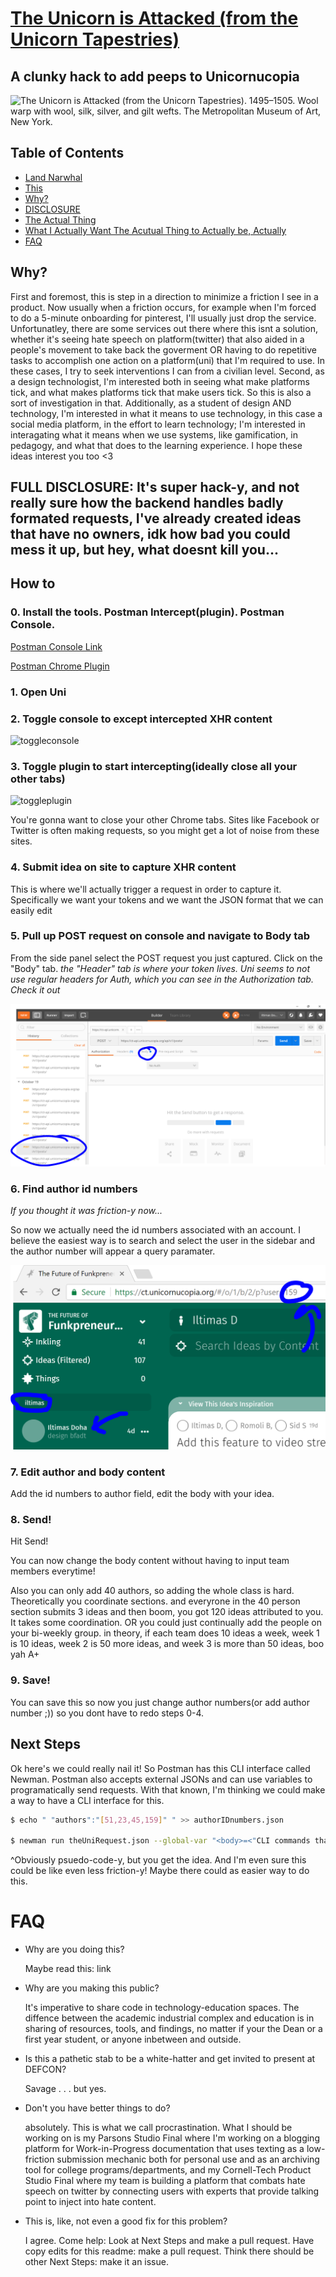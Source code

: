# [The Unicorn is Attacked (from the Unicorn Tapestries)][1]
## A clunky hack to add peeps to Unicornucopia

![*The Unicorn is Attacked (from the Unicorn Tapestries)*. 1495–1505. Wool warp with wool, silk, silver, and gilt wefts. The Metropolitan Museum of Art, New York.](https://images.metmuseum.org/CRDImages/cl/web-large/DP118985.jpg "*The Unicorn is Attacked (from the Unicorn Tapestries)*. 1495–1505. Wool warp with wool, silk, silver, and gilt wefts. The Metropolitan Museum of Art, New York.")

## Table of Contents
- [Land Narwhal](#a-clunky-hack-to-add-peeps-to-unicornucopia)
- [This](#table-of-contents)
- [Why?](#why)
- [DISCLOSURE](#full-disclosure-its-super-hack-y-and-not-really-sure-how-the-backend-handles-badly-formated-requests-ive-already-created-ideas-that-have-no-owners-idk-how-bad-you-could-mess-it-up-but-hey-what-doesnt-kill-you)
- [The Actual Thing](#how-to)
- [What I Actually Want The Acutual Thing to Actually be, Actually](#next-steps)
- [FAQ](#faq)

## Why?

First and foremost, this is step in a direction to minimize a friction I see in a product. Now usually when a friction occurs, for example when I'm forced to do a 5-minute onboarding for pinterest, I'll usually just drop the service. Unfortunatley, there are some services out there where this isnt a solution, whether it's seeing hate speech on platform(twitter) that also aided in a people's movement to take back the goverment OR having to do repetitive tasks to accomplish one action on a platform(uni) that I'm required to use. In these cases, I try to seek interventions I can from a civilian level. Second, as a design technologist, I'm interested both in seeing what make platforms tick, and what makes platforms tick that make users tick. So this is also a sort of investigation in that. Additionally, as a student of design AND technology, I'm interested in what it means to use technology, in this case a social media platform, in the effort to learn technology; I'm interested in interagating what it means when we use systems, like gamification, in pedagogy, and what that does to the learning experience. I hope these ideas interest you too <3 

## FULL DISCLOSURE: It's super hack-y, and not really sure how the backend handles badly formated requests, I've already created ideas that have no owners, idk how bad you could mess it up, but hey, what doesnt kill you...

## How to

### 0. Install the tools. Postman Intercept(plugin). Postman Console.

[Postman Console Link][2]

[Postman Chrome Plugin][3]

### 1. Open Uni

### 2. Toggle console to except intercepted XHR content

![toggleconsole](https://www.getpostman.com/img/v1/docs/interceptor_cookies/interceptor_cookies_1.png)

### 3. Toggle plugin to start intercepting(ideally close all your other tabs)

![toggleplugin](https://s3.amazonaws.com/postman-static-getpostman-com/postman-docs/proxy.interceptExt.png)

You're gonna want to close your other Chrome tabs. Sites like Facebook or Twitter 
is often making requests, so you might get a lot of noise from these sites.

### 4. Submit idea on site to capture XHR content

This is where we'll actually trigger a request in order to capture it. Specifically 
we want your tokens and we
want the JSON format that we can easily edit

### 5. Pull up POST request on console and navigate to Body tab

From the side panel select the POST request you just captured. Click on the "Body" tab. 
*the "Header" tab is where your token lives. Uni seems to not use regular headers for Auth, 
which you can see in the Authorization tab. Check it out*

![Pull up POST request on console and navigate to Body tab](https://raw.githubusercontent.com/iltimasd/The-Unicorn-Is-Attacked-from-the-unicorn-tapestries/master/capture1.PNG "Pull up POST request on console and navigate to Body tab")

### 6. Find author id numbers

*If you thought it was friction-y now...*

So now we actually need the id numbers associated with an account.
I believe the easiest way is to search and select the user in the sidebar and the author 
number will appear a query paramater.

![Edit author numbers](https://raw.githubusercontent.com/iltimasd/The-Unicorn-Is-Attacked-from-the-unicorn-tapestries/master/capture2.PNG "Edit author numbers")

### 7. Edit author and body content

Add the id numbers to author field, edit the body with your idea.
### 8. Send!

Hit Send!

You can now change the body content without having to input team members everytime!

Also you can only add 40 authors, so adding the whole class is hard. 
Theoretically you coordinate sections. and everyrone in the 40 person section submits 3
ideas and then boom, you got 120 ideas attributed to you. It takes some coordination. OR
you could just continually add the people on your bi-weekly group. in theory, if each team does 10 ideas a week, week 1 is 10 ideas, week 2 is 50 more ideas, and week 3 is more than 50 ideas, boo yah A+

### 9. Save!
You can save this so now you just change author numbers(or add author number ;)) so you dont have to redo steps 0-4.

[1]:https://www.metmuseum.org/art/collection/search/467639
[2]:https://www.getpostman.com/apps
[3]:https://chrome.google.com/webstore/detail/postman/fhbjgbiflinjbdggehcddcbncdddomop?hl=en

## Next Steps

Ok here's we could really nail it! So Postman has this CLI interface called Newman. Postman also accepts external JSONs and can use variables to programatically send requests. With that known, I'm thinking we could make a way to have a CLI interface for this.

```bash
$ echo " "authors":"[51,23,45,159]" " >> authorIDnumbers.json

$ newman run theUniRequest.json --global-var "<body>=<"CLI commands that can easily add collaborators to a project idea on uni">" -d authorIDnumbers.json

```

^Obviously psuedo-code-y, but you get the idea. And I'm even sure this could be like even less friction-y! Maybe there could as easier way to do this.

# FAQ

- Why are you doing this?

	Maybe read this: link

- Why are you making this public?

	It's imperative to share code in technology-education spaces. The diffence between the academic industrial complex and education is in sharing of resources, tools, and findings, no matter if your the Dean or a first year student, or anyone inbetween and outside.

- Is this a pathetic stab to be a white-hatter and get invited to present at DEFCON?

	Savage . . . but yes.

- Don't you have better things to do?

	absolutely. This is what we call procrastination. What I should be working on is my Parsons Studio Final where I'm working on a blogging platform for Work-in-Progress documentation that uses texting as a low-friction submission mechanic both for personal use and as an archiving tool for college programs/departments, and my Cornell-Tech Product Studio Final where my team is building a platform that combats hate speech on twitter by connecting users with experts that provide talking point to inject into hate content. 

- This is, like, not even a good fix for this problem?

	I agree. Come help: Look at Next Steps and make a pull request. Have copy edits for this readme: make a pull request. Think there should be other Next Steps: make it an issue.
